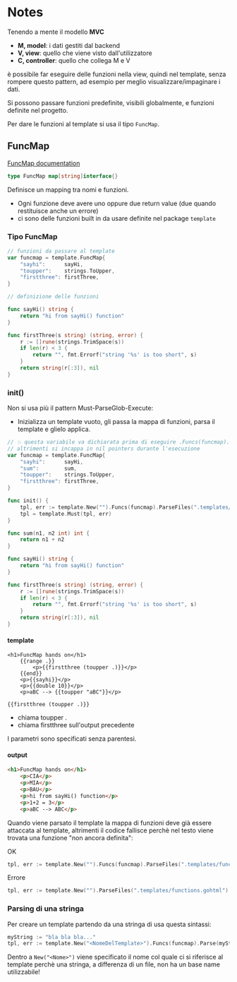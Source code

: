 # Notes

Tenendo a mente il modello **MVC**

- **M, model**: i dati gestiti dal backend
- **V, view**: quello che viene visto dall'utilizzatore
- **C, controller**: quello che collega M e V

è possibile far eseguire delle funzioni nella view, quindi nel template, senza rompere questo pattern, ad esempio per meglio visualizzare/impaginare i dati.

Si possono passare funzioni predefinite, visibili globalmente, e funzioni definite nel progetto.

Per dare le funzioni al template si usa il tipo `FuncMap`.

## FuncMap

[FuncMap documentation](https://golang.org/pkg/text/template/#FuncMap)

```Go
type FuncMap map[string]interface{}
```

Definisce un mapping tra nomi e funzioni.

- Ogni funzione deve avere uno oppure due return value (due quando restituisce anche un errore)
- ci sono delle funzioni built in da usare definite nel package `template`

### Tipo FuncMap

```Go
// funzioni da passare al template
var funcmap = template.FuncMap{
    "sayhi":      sayHi,
    "toupper":    strings.ToUpper,
    "firstthree": firstThree,
}

// definizione delle funzioni

func sayHi() string {
    return "hi from sayHi() function"
}

func firstThree(s string) (string, error) {
    r := []rune(strings.TrimSpace(s))
    if len(r) < 3 {
        return "", fmt.Errorf("string '%s' is too short", s)
    }
    return string(r[:3]), nil
}
```

### init()

Non si usa più il pattern Must-ParseGlob-Execute:

- Inizializza un template vuoto, gli passa la mappa di funzioni, parsa il template e glielo applica.

```Go
// 💥 questa variabile va dichiarata prima di eseguire .Funcs(funcmap).
// altrimenti si incappa in nil pointers durante l'esecuzione
var funcmap = template.FuncMap{
    "sayhi":      sayHi,
    "sum":        sum,
    "toupper":    strings.ToUpper,
    "firstthree": firstThree,
}

func init() {
    tpl, err := template.New("").Funcs(funcmap).ParseFiles(".templates/functions.gohtml")
    tpl = template.Must(tpl, err)
}

func sum(n1, n2 int) int {
    return n1 + n2
}

func sayHi() string {
    return "hi from sayHi() function"
}

func firstThree(s string) (string, error) {
    r := []rune(strings.TrimSpace(s))
    if len(r) < 3 {
        return "", fmt.Errorf("string '%s' is too short", s)
    }
    return string(r[:3]), nil
}
```

#### template

```Gohtml
<h1>FuncMap hands on</h1>
    {{range .}}
        <p>{{firstthree (toupper .)}}</p>
    {{end}}
    <p>{{sayhi}}</p>
    <p>{{double 10}}</p>
    <p>aBC --> {{toupper "aBC"}}</p>
```

`{{firstthree (toupper .)}}`

- chiama toupper .
- chiama firstthree sull'output precedente

I parametri sono specificati senza parentesi.

#### output

```html
<h1>FuncMap hands on</h1>
    <p>CIA</p>
    <p>MIA</p>
    <p>BAU</p>
    <p>hi from sayHi() function</p>
    <p>1+2 = 3</p>
    <p>aBC --> ABC</p>
```

Quando viene parsato il template la mappa di funzioni deve già essere attaccata al template, altrimenti il codice fallisce perchè nel testo viene trovata una funzione "non ancora definita":

OK

```Go
tpl, err := template.New("").Funcs(funcmap).ParseFiles(".templates/functions.gohtml")
```

Errore

```Go
tpl, err := template.New("").ParseFiles(".templates/functions.gohtml").Funcs(funcmap)
```

### Parsing di una stringa

Per creare un template partendo da una stringa di usa questa sintassi:

```Go
myString := "bla bla bla..."
tpl, err := template.New("<NomeDelTemplate>").Funcs(funcmap).Parse(myString)
```

Dentro a `New("<Nome>")` viene specificato il nome col quale ci si riferisce al template perchè una stringa, a differenza di un file, non ha un base name utilizzabile!
